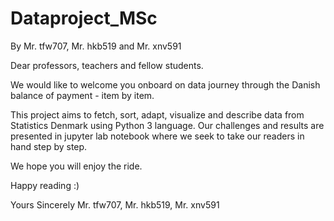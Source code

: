 # Dataproject_MSc

By Mr. tfw707, Mr. hkb519 and Mr. xnv591

Dear professors, teachers and fellow students.

We would like to welcome you onboard on data journey through the Danish balance of payment - item by item. 

This project aims to fetch, sort, adapt, visualize and describe data from Statistics Denmark using Python 3 language.
Our challenges and results are presented in jupyter lab notebook where we seek to take our readers in hand step by step. 

We hope you will enjoy the ride.

Happy reading :) 

Yours Sincerely
Mr. tfw707, Mr. hkb519, Mr. xnv591



